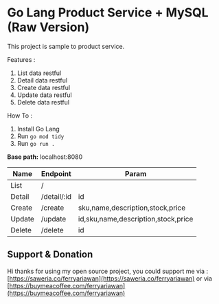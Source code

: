 # Go Lang Product Service + MySQL (Raw Version)
This project is sample to product service.

Features :
1. List data restful
2. Detail data restful
3. Create data restful
4. Update data restful
5. Delete data restful

How To :
1. Install Go Lang
2. Run `go mod tidy`
3. Run `go run .`

**Base path:** localhost:8080

| Name | Endpoint | Param |
|------| -------- | ----- |
| List | /        |       |
| Detail | /detail/:id | id |
| Create | /create | sku,name,description,stock,price |
| Update | /update | id,sku,name,description,stock,price |
| Delete | /delete | id |

## Support & Donation
Hi thanks for using my open source project, you could support me via :
[https://saweria.co/ferryariawan](https://saweria.co/ferryariawan)
or via [https://buymeacoffee.com/ferryariawan](https://buymeacoffee.com/ferryariawan)
